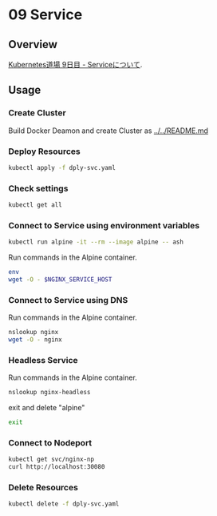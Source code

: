 # 09 Service

## Overview

[Kubernetes道場 9日目 - Serviceについて](https://cstoku.dev/posts/2018/k8sdojo-09/).  

## Usage

### Create Cluster

Build Docker Deamon and create Cluster as [../../README.md](../../README.md#usage)

### Deploy Resources

```sh
kubectl apply -f dply-svc.yaml
```

### Check settings

```sh
kubectl get all
```

### Connect to Service using environment variables

```sh
kubectl run alpine -it --rm --image alpine -- ash
```

Run commands in the Alpine container.  

```sh
env
wget -O - $NGINX_SERVICE_HOST
```

### Connect to Service using DNS

Run commands in the Alpine container.  

```sh
nslookup nginx
wget -O - nginx
```

### Headless Service

Run commands in the Alpine container.

```sh
nslookup nginx-headless
```

exit and delete "alpine"

```sh
exit
```

### Connect to Nodeport

```sh
kubectl get svc/nginx-np
curl http://localhost:30080
```

### Delete Resources

```sh
kubectl delete -f dply-svc.yaml
```
